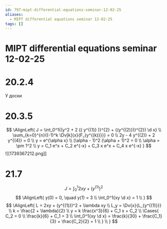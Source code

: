 ```yaml
---
id: 797-mipt-differential-equations-seminar-12-02-25
aliases:
  - MIPT differential equations seminar 12-02-25
tags: []
---
```


# MIPT differential equations seminar 12-02-25
# 20.2.4
У доски
# 20.3.5
$$
\AlignLeft{
J = \int_0^1{(y^2 + 2 {( y^{(1)} )}^{2} + {(y^{(2)})}^{2}) \d x} \\
\sum_{k=0}^{n}{(-1)^k \Dv[k]{x}{F_{y^{(k)}}}} = 0 \\
2y - 4 y^{(2)} + 2 y^{(4)} = 0 \\
y = e^{\alpha x} \\
(\alpha - 1)^2 (\alpha + 1)^2 = 0 \\
\alpha = \pm 1^2 \\
y = C_1 e^x + C_2 e^{-x} + C_3 x e^x + C_4 x e^{-x}
}
$$
![[1739367212.png]]

# 21.7
$$
J = \int_0^1{2xy + (y^{(1)})^2}
$$
$$
\AlignLeft{
y(0) = 0, \quad y(1) = 3 \\
\int_0^1{xy \d x} = 1 \\
}
$$
$$
\AlignLeft{
L = 2xy + (y^{(1)})^2 + \lambda xy \\
L_y = \Dv{x}{L_{y^{(1)}}} \\
k = \frac{2 + \lambda}{2} \\
y = k \frac{x^3}{6} + C_1 x + C_2 \\
\Cases{
C_2 = 0 \\
\frac{k}{6} + C_1 = 3 \\
\int_0^1{xy \d x} = \frac{k}{30} + \frac{C_1}{3} + \frac{C_2}{2} = 1 \\
} \\
}
$$
